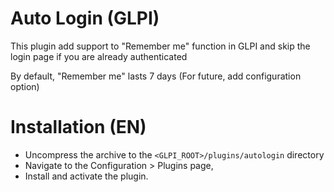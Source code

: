 # Auto Login (GLPI)
This plugin add support to "Remember me" function in GLPI and skip the login page if you are already authenticated

By default, "Remember me" lasts 7 days (For future, add configuration option)

# Installation (EN)
 * Uncompress the archive to the `<GLPI_ROOT>/plugins/autologin` directory
 * Navigate to the Configuration > Plugins page,
 * Install and activate the plugin.